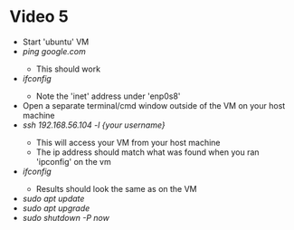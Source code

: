 <h1>Video 5</h1>
<ul>
    <li>Start 'ubuntu' VM</li>
    <li><i>ping google.com</i></li>
    <ul>
        <li>This should work</li>
    </ul>
    <li><i>ifconfig</i></li>
    <ul>
        <li>Note the 'inet' address under 'enp0s8'</li>
    </ul>
    <li>Open a separate terminal/cmd window outside of the VM on your host machine</li>
    <li><i>ssh 192.168.56.104 -l {your username}</i></li>
    <ul>
        <li>This will access your VM from your host machine</li>
        <li>The ip address should match what was found when you ran 'ipconfig' on the vm</li>
    </ul>
    <li><i>ifconfig</i></li>
    <ul>
        <li>Results should look the same as on the VM</li>
    </ul>
    <li><i>sudo apt update</i></li>
    <li><i>sudo apt upgrade</i></li>
    <li><i>sudo shutdown -P now</i></li>
</ul>
